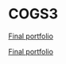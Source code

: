 # COGS3

[Final portfolio](https://ZhiyuanYang26.github.io/cse15l-lab-reports/lab1.html)

[Final portfolio](https://github.com/ZhiyuanYang26/COGS3/)
